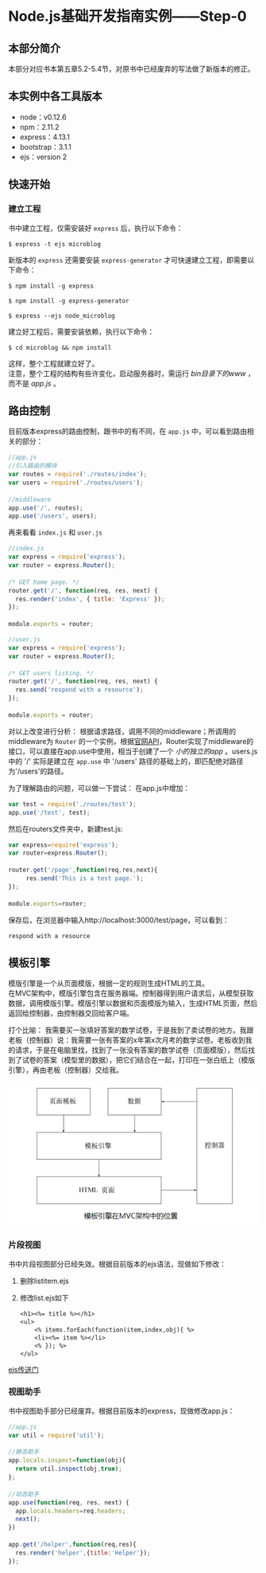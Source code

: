 # Node.js基础开发指南实例——Step-0

## 本部分简介
本部分对应书本第五章5.2-5.4节，对原书中已经废弃的写法做了新版本的修正。

## 本实例中各工具版本

* node：v0.12.6
* npm：2.11.2
* express：4.13.1
* bootstrap：3.1.1
* ejs：version 2

## 快速开始

### 建立工程
书中建立工程，仅需安装好 `express` 后，执行以下命令：

```
$ express -t ejs microblog
```

新版本的 `express` 还需要安装 `express-generator` 才可快速建立工程，即需要以下命令：

```
$ npm install -g express
```

```
$ npm install -g express-generator
```

```
$ express --ejs node_microblog
```

建立好工程后，需要安装依赖，执行以下命令：

```
$ cd microblog && npm install
```

这样，整个工程就建立好了。  
注意，整个工程的结构有些许变化，启动服务器时，需运行 *bin目录下的www* ，而不是 *app.js* 。

## 路由控制
目前版本express的路由控制，跟书中的有不同，在 `app.js` 中，可以看到路由相关的部分：

```javascript
//app.js
//引入路由的模块
var routes = require('./routes/index');
var users = require('./routes/users');

//middleware
app.use('/', routes);
app.use('/users', users);
```

再来看看 `index.js` 和 `user.js`

```javascript
//index.js
var express = require('express');
var router = express.Router();

/* GET home page. */
router.get('/', function(req, res, next) {
  res.render('index', { title: 'Express' });
});

module.exports = router;
```

```javascript
//user.js
var express = require('express');
var router = express.Router();

/* GET users listing. */
router.get('/', function(req, res, next) {
  res.send('respond with a resource');
});

module.exports = router;
```

对以上改变进行分析：
根据请求路径，调用不同的middleware；所调用的middleware为 `Router` 的一个实例，根据[官网API](http://expressjs.com/4x/api.html#router)，Router实现了middleware的接口，可以直接在app.use中使用，相当于创建了一个 *小的独立的app* 。users.js中的 '/' 实际是建立在 `app.use` 中 '/users' 路径的基础上的，即匹配绝对路径为'/users'的路径。

为了理解路由的问题，可以做一下尝试：
在app.js中增加：

```javascript
var test = require('./routes/test');
app.use('/test', test);
```

然后在routers文件夹中，新建test.js:

```javascript
var express=require('express');
var router=express.Router();

router.get('/page',function(req,res,next){
     res.send('This is a test page.');
});

module.exports=router;
```

保存后，在浏览器中输入http://localhost:3000/test/page，可以看到：

```html
respond with a resource
```


## 模板引擎
模版引擎是一个从页面模版，根据一定的规则生成HTML的工具。  
在MVC架构中，模版引擎包含在服务器端。控制器得到用户请求后，从模型获取数据，调用模版引擎。模版引擎以数据和页面模版为输入，生成HTML页面，然后返回给控制器，由控制器交回给客户端。

打个比喻：
我需要买一张填好答案的数学试卷，于是我到了卖试卷的地方。我跟老板（控制器）说：我需要一张有答案的x年第x次月考的数学试卷。老板收到我的请求，于是在电脑里找，找到了一张没有答案的数学试卷（页面模版），然后找到了试卷的答案（模型里的数据），把它们结合在一起，打印在一张白纸上（模版引擎），再由老板（控制器）交给我。

![模板引擎在MVC架构中的位置](./README_img/template_1.png)

### 片段视图
书中片段视图部分已经失效。根据目前版本的ejs语法，现做如下修改：  

1. 删除listitem.ejs
2. 修改list.ejs如下

	```ejs
	<h1><%= title %></h1>
	<ul>
		<% items.forEach(function(item,index,obj){ %>
		<li><%= item %></li>
		<% }); %>
	</ul>
	```

[ejs传送门](https://github.com/mde/ejs)

### 视图助手
书中视图助手部分已经废弃。根据目前版本的express，现做修改app.js：

```javascript
//app.js
var util = require('util');

//静态助手
app.locals.inspect=function(obj){
  return util.inspect(obj,true);
};

//动态助手
app.use(function(req, res, next) {
  app.locals.headers=req.headers;
  next();
})

app.get('/helper',function(req,res){
  res.render('helper',{title:'Helper'});
});
```